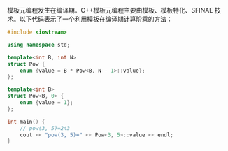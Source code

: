 模板元编程发生在编译期。C++模板元编程主要由模板、模板特化、SFINAE 技术。以下代码表示了一个利用模板在编译期计算阶乘的方法：

```c++
#include <iostream>

using namespace std;

template<int B, int N>
struct Pow {
    enum {value = B * Pow<B, N - 1>::value};
};

template<int B>
struct Pow<B, 0> {
    enum {value = 1};
};

int main() {
    // pow(3, 5)=243
    cout << "pow(3, 5)=" << Pow<3, 5>::value << endl;
}
```
